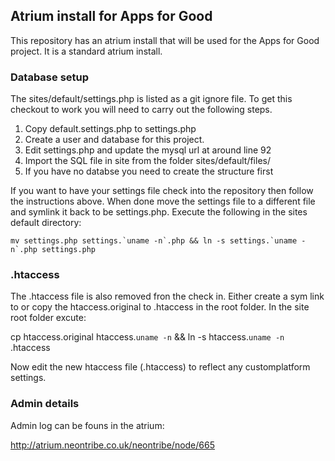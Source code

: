 ## Atrium install for Apps for Good

This repository has an atrium install that will be used for the Apps for Good
project.  It is a standard atrium install.

### Database setup

The sites/default/settings.php is listed as a git ignore file.  To get this
checkout to work you will need to carry out the following steps.

 1. Copy default.settings.php to settings.php
 1. Create a user and database for this project.
 1. Edit settings.php and update the mysql url at around line 92
 1. Import the SQL file in site from the folder sites/default/files/
 1. If you have no databse you need to create the structure first

If you want to have your settings file check into the repository then follow
the instructions above. When done move the settings file to a different file
and symlink it back to be settings.php.  Execute the following in the sites
default directory:

    mv settings.php settings.`uname -n`.php && ln -s settings.`uname -n`.php settings.php

### .htaccess

The .htaccess file is also removed fron the check in.  Either create a sym link
to or copy the htaccess.original to .htaccess in the root folder.  In the site root folder excute:

   cp htaccess.original htaccess.`uname -n` && ln -s htaccess.`uname -n` .htaccess

Now edit the new htaccess file (.htaccess) to reflect any customplatform 
settings.

### Admin details

Admin log can be founs in the atrium:

http://atrium.neontribe.co.uk/neontribe/node/665
